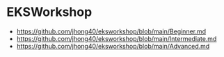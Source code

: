 # EKSWorkshop

+ https://github.com/jhong40/eksworkshop/blob/main/Beginner.md
+ https://github.com/jhong40/eksworkshop/blob/main/Intermediate.md
+ https://github.com/jhong40/eksworkshop/blob/main/Advanced.md
